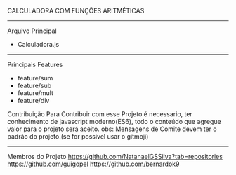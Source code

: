 CALCULADORA COM FUNÇÕES ARITMÉTICAS
<hr/>

Arquivo Principal
* Calculadora.js
<hr/>

Principais Features
* feature/sum  
* feature/sub  
* feature/mult  
* feature/div  

Contribuição
Para Contribuir com esse Projeto é necessario, ter conhecimento de javascript moderno(ES6),
todo o conteúdo que agregue valor para o projeto será aceito.
obs: Mensagens de Comite devem ter o padrão do projeto.(se for possivel usar o gitmoji)
<hr/>

Membros do Projeto
https://github.com/NatanaelGSSilva?tab=repositories
https://github.com/guigopel
https://github.com/bernardok9